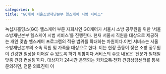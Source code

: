 ```yaml
---
categories: h
title: "GC케어 서울소방재난본부 헬스케어 시범 서비스"
---
```

녹십자홀딩스(GC) 헬스케어 부문 자회사인 GC케어가 서울시 소방 공무원을 위한 ‘서울소방재난본부 헬스케어 시범 서비스’를 진행한다. 현재 서울시 직원을 대상으로 제공하는 개인 맞춤 헬스케어 프로그램의 적용 범위를 확대하는 차원이다.이번 서비스는 서울소방재난본부의 소속 직원 및 가족을 대상으로 한다. 이는 현장 출동이 잦은 소방 공무원이 건강한 일상을 이어갈 수 있도록 하기 위함이다.서비스의 주요 내용은 ‘전문가 일대일 맞춤 건강 컨설팅’이다. 대상자가 24시간 운영되는 카카오톡∙전화 건강상담센터를 통해 문의하면, 전문 의료진이 이